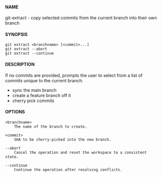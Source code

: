 #### NAME

git-extract - copy selected commits from the current branch into their own branch


#### SYNOPSIS

```
git extract <branchname> [<commit>...]
git extract --abort
git extract --continue
```


#### DESCRIPTION

If no commits are provided, prompts the user to select from a list of commits unique to the current branch.

* sync the main branch
* create a feature branch off it
* cherry pick commits


#### OPTIONS

```
<branchname>
    The name of the branch to create.

<commit>
    SHA to be cherry-picked into the new branch.

--abort
    Cancel the operation and reset the workspace to a consistent state.

--continue
    Continue the operation after resolving conflicts.
```
